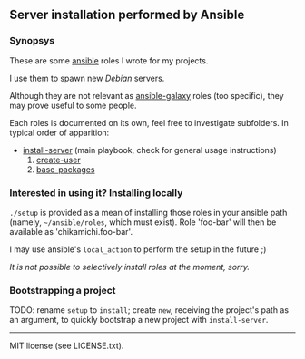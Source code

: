 Server installation performed by Ansible
----------------------------------------

### Synopsys

These are some [ansible](http://www.ansible.com) roles I wrote for my projects.

I use them to spawn new *Debian* servers.

Although they are not relevant as [ansible-galaxy](https://galaxy.ansible.com/)
roles (too specific), they may prove useful to some people.

Each roles is documented on its own, feel free to investigate subfolders. In
typical order of apparition:

* [install-server](https://github.com/chikamichi/my-ansible-galaxy/tree/master/install-server) (main playbook, check for general usage instructions)
    1. [create-user](https://github.com/chikamichi/my-ansible-galaxy/tree/master/create-user)
    2. [base-packages](https://github.com/chikamichi/my-ansible-galaxy/tree/master/base-packages)

### Interested in using it? Installing locally

`./setup` is provided as a mean of installing those roles in your ansible path
(namely, `~/ansible/roles`, which must exist). Role 'foo-bar' will then be
available as 'chikamichi.foo-bar'.

I may use ansible's `local_action` to perform the setup in the future ;)

*It is not possible to selectively install roles at the moment, sorry.*

### Bootstrapping a project

TODO: rename `setup` to `install`; create `new`, receiving the project's path
as an argument, to quickly bootstrap a new project with `install-server`.

---

MIT license (see LICENSE.txt).
